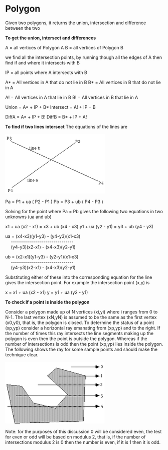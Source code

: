 # Polygon
 Given two polygons, it returns the union, intersection and difference between the two

**To get the union, intersect and differences**

A = all vertices of Polygon A
B = all vertices of Polygon B

we find  all the intersection points, by running though all the edges of A 
then find if and where it intersects with B

IP = all points where A intersects with B

A* = All vertices in A that do not lie in B
B* = All vertices in B that do not lie in A

A! = All vertices in A that lie in B
B! = All vertices in B that lie in A

Union = A* + IP + B*
Intersect = A! + IP + B

DiffA = A* + IP + B!
DiffB = B* + IP + A!




**To find if two lines intersect**
The equations of the lines are

<img src="lineline.jpg"  />

Pa = P1 + ua ( P2 - P1 )
Pb = P3 + ub ( P4 - P3 )

Solving for the point where Pa = Pb gives the following two equations in two unknowns (ua and ub)

x1 + ua (x2 - x1) = x3 + ub (x4 - x3)
y1 + ua (y2 - y1) = y3 + ub (y4 - y3)


ua = (x4-x3)(y1-y3) - (y4-y3)(x1-x3) <br />
&emsp; ------------------------------- <br />
&emsp; (y4-y3)(x2-x1) - (x4-x3)(y2-y1)


ub = (x2-x1)(y1-y3) - (y2-y1)(x1-x3) <br />
&emsp; ------------------------------- <br />
&emsp; (y4-y3)(x2-x1) - (x4-x3)(y2-y1)

Substituting either of these into the corresponding equation for the line gives the intersection point. For example the intersection point (x,y) is

x = x1 + ua (x2 - x1)
y = y1 + ua (y2 - y1)


**To check if a point is inside the polygon**


Consider a polygon made up of N vertices (xi,yi) where i ranges from 0 to N-1. The last vertex (xN,yN) is assumed to be the same as the first vertex (x0,y0), that is, the polygon is closed. To determine the status of a point (xp,yp) consider a horizontal ray emanating from (xp,yp) and to the right. If the number of times this ray intersects the line segments making up the polygon is even then the point is outside the polygon. Whereas if the number of intersections is odd then the point (xp,yp) lies inside the polygon. The following shows the ray for some sample points and should make the technique clear.

<img src="insidepoly.jpg"  />

Note: for the purposes of this discussion 0 will be considered even, the test for even or odd will be based on modulus 2, that is, if the number of intersections modulus 2 is 0 then the number is even, if it is 1 then it is odd.



